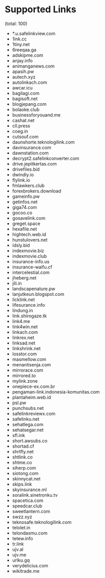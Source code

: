 # Supported Links
(total: 100)
* *.u.safelinkview.com
* 1ink.cc
* 1tiny.net
* 6reeqaa.ga
* adskipme.com
* anjay.info
* animanganews.com
* apasih.pw
* autech.xyz
* autolinkach.com
* awcar.icu
* bagilagi.com
* bagisoft.net
* blogjepang.com
* bolaoke.club
* businessforyouand.me
* cashat.net
* cll.press
* coeg.in
* cutsouf.com
* daunshorte.teknologilink.com
* davinsurance.com
* dawnstation.com
* decrypt2.safelinkconverter.com
* drive.jepitkertas.com
* drivefiles.bid
* dwindly.io
* flylink.io
* fmlawkers.club
* forexbrokers.download
* gameinfo.pw
* getinfos.net
* giga74.com
* gocoo.co
* gosavelink.com
* greget.space
* hexafile.net
* hightech.web.id
* hunstulovers.net
* idsly.bid
* indexmovie.biz
* indexmovie.club
* insurance-info.us
* insurance-waifu.cf
* intercelestial.com
* jheberg.net
* jili.in
* landscapenature.pw
* lanjutkeun.blogspot.com
* licklink.net
* lifesurance.info
* lindung.in
* link.shirogaze.tk
* link4.me
* link4win.net
* linkach.com
* linkrex.net
* linksad.net
* linkshrink.net
* losstor.com
* masmellow.com
* menantisenja.com
* mirrorace.com
* mirrored.to
* mylink.zone
* onepiece-ex.com.br
* pengaman-link.indonesia-komunitas.com
* plantaheim.web.id
* psl.pw
* punchsubs.net
* safelinkreviewx.com
* safelinku.net
* sehatlega.com
* sehatsegar.net
* sfl.ink
* short.awsubs.co
* shortad.cf
* shrtfly.net
* shtlink.co
* shtme.co
* siherp.com
* siotong.com
* skinnycat.net
* skips.link
* skyinsurance.ml
* soralink.sinetronku.tv
* spacetica.com
* speedcar.club
* sweetlantern.com
* swzz.xyz
* teknosafe.teknologilink.com
* telolet.in
* telondasmu.com
* tetew.info
* tr.link
* ujv.al
* ujv.me
* urlku.gq
* verydelicius.com
* wikitrade.me
